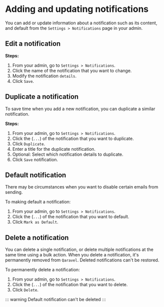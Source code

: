#   Adding and updating notifications

You can add or update information about a notification such as its content, and default from the `Settings > Notifications` page in your admin.

## Edit a notification

**Steps:**

1.  From your admin, go to `Settings > Notifications`.
2.  Click the name of the notification that you want to change.
3.  Modify the notification `details`.
4.  Click `Save`.

## Duplicate a notification
To save time when you add a new notification, you can duplicate a similar notification.

**Steps:**

1.  From your admin, go to `Settings > Notifications`.
2.  Click the (`...`) of the notification that you want to duplicate.
3.  Click `Duplicate`.
4.  Enter a title for the duplicate notification.
5.  Optional: Select which notification details to duplicate.
6.  Click `Save` notification.

##  Default notification
There may be circumstances when you want to disable certain emails from sending.

To making default a notification:

1.  From your admin, go to `Settings > Notifications`.
2.  Click the (`...`) of the notification that you want to default.
3.  Click `Mark as Default`.

##  Delete a notification
You can delete a single notification, or delete multiple notifications at the same time using a bulk action. When you delete a notification, it's permanently removed from `Qaravel`. Deleted notifications can't be restored.

To permanently delete a notification:

1.  From your admin, go to `Settings > Notifications`.
2.  Click the (`...`) of the notification that you want to delete.
3.  Click `Delete`.
  
::: warning
Default notification can't be deleted
:::